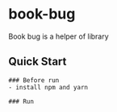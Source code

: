 # book-bug
Book bug is a helper of library

## Quick Start

```
### Before run
- install npm and yarn

### Run
```
